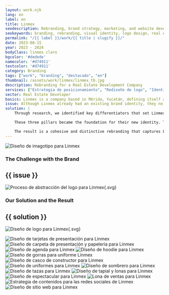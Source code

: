 ```yaml
---
layout: work.njk 
lang: en
label: en
title: Linmex
seodescription: Rebranding, brand strategy, marketing, and website development for Linmex, a real estate developer specialized in capital investors and landowners.
seokeywords: branding, rebranding, visual identity, logo design, real estate developer brand, investors, land, lots, investment, linmex, marker, mexico
permalink: "/{{ label }}/work/{{ title | slugify }}/"
date: 2023-08-15
year: 2023 - 2024
bodyClass: linmex claro
bgcolor: '#dedede'
namecolor: '#d74911'
textcolor: '#d74911'
category: Branding
tags: ["work", "branding", "destacado", "en"]
thumbnail: /assets/work/linmex/linmex_tb.jpg
description: Rebranding for a Real Estate Development Company
services: ["Estrategia de posicionamiento", "Rediseño de logo", "Identidad Corporativa", "Desarrollo de sitio Web"]
sector: Real Estate Developer
basics: Linmex is a company based in Mérida, Yucatán, defining itself as a community of real estate leaders constantly seeking opportunities to innovate the real estate industry. Their goal is to improve the quality of life for their investors, collaborators, and society as a whole through forward-thinking proposals.
issue: Although Linmex already had an existing brand identity, they no longer felt it represented them. Additionally, their logo visually resembled another brand, creating challenges in establishing a unique identity. This prompted the need for a complete rebranding to build a new identity grounded in their values, essence, and differentiators.
solution: |
    Through research, we identified key differentiators that set Linmex apart in their work with partners, advisors, and developments. These differentiators included: 1) Growth for investors: Linmex fosters growth for both capital partners and contributors. 2) Guidance for advisors: The company equips internal and external advisors with the tools and knowledge needed to excel in property sales. 3) Project success through proven methodologies: Each new project is executed with a systematic, functional, and proven approach.

    These three pillars became the foundation for their new identity. The logo was designed as an abstraction of these core concepts, visually representing growth, guidance, and proven success. The new brand identity was further enhanced with a dynamic, modern, and youthful color palette, balanced by a formal and sober structure in its content.

    The result is a cohesive and distinctive rebranding that captures Linmex’s values and solidifies its position as a forward-thinking leader in the real estate development industry.
---
```


![Diseño de imagotipo para Linmex](/assets/work/linmex/linmex_imagotipo.jpg)

<div class="column__2">
    <div class="col__left">
        <h3>The Challenge with the Brand</h3>
    </div>
    <div class="col__right">
        <h2>{{ issue }}</h2>
    </div>
</div>

![Proceso de abstracción del logo para Linmex](/assets/work/linmex/linmex_logo_proceso.svg){.svg}

<div class="column__2 work__column__2">
    <div class="col__left">
        <h3>Our Solution and the Result</h3>
    </div>
    <div class="col__right">
        <h2>{{ solution }}</h2>
    </div>
</div>

![Diseño de logo para Linmex](/assets/work/linmex/linmex_logo.svg){.svg}

![Diseño de tarjetas de presentación para Linmex](/assets/work/linmex/linmex_tarjetas.jpg)
![Diseño de carpeta de presentación y papelería para Linmex](/assets/work/linmex/linmex_folder.jpg)
![Diseño de agenda para Linmex](/assets/work/linmex/linmex_agenda.jpg)
![Diseño de hoodie para Linmex](/assets/work/linmex/linmex_hoodie.jpg)
![Diseño de gorras para uniforme Linmex](/assets/work/linmex/linmex_gorras.jpg)
![Diseño de casco de constructor para Linmex](/assets/work/linmex/linmex_casco.jpg)
![Diseño de uniformes para Linmex](/assets/work/linmex/linmex_uniformes.jpg)
![Diseño de sombrero para Linmex](/assets/work/linmex/linmex_sombrero.jpg)
![Diseño de tazas para Linmex](/assets/work/linmex/linmex_taza.jpg)
![Diseño de tapial y lonas para Linmex](/assets/work/linmex/linmex_paneles.jpg)
![Diseño de espectacular para Linmex](/assets/work/linmex/linmex_espectacular.jpg)
![Lona de ventas para Linmex](/assets/work/linmex/linmex_lona.jpg)
![Estrategia de contenidos para las redes sociales de Linmex](/assets/work/linmex/linmex_instagram.jpg)
![Diseño de sitio web para Linmex](/assets/work/linmex/linmex_web.jpg)